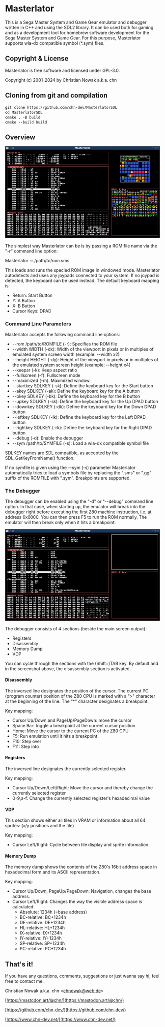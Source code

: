 Masterlator
===========

This is a Sega Master System and Game Gear emulator and debugger written in C++ and using the SDL2 library. It can be used both for gaming and as a development tool for homebrew software development for the Sega Master System and Game Gear. For this purpose, Masterlator supports wla-dx compatible symbol (*.sym) files.

## Copyright & License

Masterlator is free software and licensed under GPL-3.0.

Copyright (c) 2001-2024 by Christian Nowak a.k.a. chn

## Cloning from git and compilation

    git clone https://github.com/chn-dev/MasterlatorSDL
    cd MasterlatorSDL
    cmake . -B build
    cmake --build build

## Overview

![Masterlator Screenshot](pics/MasterlatorSDL.png)

The simplest way Masterlator can be is by passing a ROM file name via the "-r" command line option:

  Masterlator -r /path/to/rom.sms

This loads and runs the specied ROM image in windowed mode. Masterlator autodetects and uses any joypads connected to your system. If no joypad is detected, the keyboard can be used instead. The default keyboard mapping is:

  - Return: Start Button
  - Y: A Button
  - X: B Button
  - Cursor Keys: DPAD

### Command Line Parameters

Masterlator accepts the following command line options:

  - --rom /path/to/ROMFILE (-r): Specifies the ROM file
  - --width WIDTH (-dx): Width of the viewport in pixels or in multiples of emulated system screen width (example: --width x2)
  - --height HEIGHT (-dy): Height of the viewport in pixels or in multiples of the emulated system screen height (example: --height x4)
  - --keepar (-k): Keep aspect ratio
  - --fullscreen (-f): Fullscreen mode
  - --maximized (-m): Maximized window
  - --startkey SDLKEY (-sk): Define the keyboard key for the Start button
  - --akey SDLKEY (-ak): Define the keyboard key for the A button
  - --bkey SDLKEY (-bk): Define the keyboard key for the B button
  - --upkey SDLKEY (-sk): Define the keyboard key for the Up DPAD button
  - --downkey SDLKEY (-dk): Define the keyboard key for the Down DPAD button
  - --leftkey SDLKEY (-lk): Define the keyboard key for the Left DPAD button
  - --rightkey SDLKEY (-rk): Define the keyboard key for the Right DPAD button
  - --debug (-d): Enable the debugger
  - --sym /path/to/SYMFILE (-s): Load a wla-dx compatible symbol file

SDLKEY names are SDL compatible, as accepted by the SDL_GetKeyFromName() function.

If no symfile is given using the --sym (-s) parameter Masterlator automatically tries to load a symbols file by replacing the ".sms" or ".gg" suffix of the ROMFILE with ".sym". Breakpoints are supported.

### The Debugger

The debugger can be enabled using the "-d" or "--debug" command line option. In that case, when starting up, the emulator will break into the debugger right before executing the first Z80 machine instruction, i.e. at address 0x0000. You can then press F5 to run the ROM normally. The emulator will then break only when it hits a breakpoint:

![Masterlator Breakpoint](pics/MasterlatorSDL_break.png)

The debugger consists of 4 sections (beside the main screen output):

  - Registers
  - Disassembly
  - Memory Dump
  - VDP

You can cycle through the sections with the (Shift+)TAB key. By default and in the screenshot above, the disassembly section is activated.

#### Disassembly

The inversed line designates the position of the cursor. The current PC (program counter) position of the Z80 CPU is marked with a ">" character at the beginning of the line. The "*" character designates a breakpoint.

Key mapping:

  - Cursor Up/Down and PageUp/PageDown: move the cursor
  - Space Bar: toggle a breakpoint at the current cursor position
  - Home: Move the cursor to the current PC of the Z80 CPU
  - F5: Run emulation until it hits a breakpoint
  - F10: Step over
  - F11: Step into

#### Registers

The inversed line designates the currently selected register.

Key mapping:

  - Cursor Up/Down/Left/Right: Move the cursor and thereby change the currently selected register
  - 0-9,a-f: Change the currently selected register's hexadecimal value

#### VDP

This section shows either all tiles in VRAM or information about all 64 sprites: (x/y positions and the tile)

Key mapping:

  - Cursor Left/Right: Cycle between tile display and sprite information

#### Memory Dump

The memory dump shows the contents of the Z80's 16bit address space in hexadecimal form and its ASCII representation.

Key mapping:

  - Cursor Up/Down, PageUp/PageDown: Navigation, changes the base address.
  - Cursor Left/Right: Changes the way the visible address space is calculated.
     - Absolute: 1234h (=base address)
     - BC-relative: BC+1234h
     - DE-relative: DE+1234h
     - HL-relative: HL+1234h
     - IX-relative: IX+1234h
     - IY-relative: IY+1234h
     - SP-relative: SP+1234h
     - PC-relative: PC+1234h

## That's it!

If you have any questions, comments, suggestions or just wanna say hi, feel free to contact me.

Christian Nowak a.k.a. chn <[chnowak@web.de](mailto:chnowak@web.de)>

[https://mastodon.art/@chn/](https://mastodon.art/@chn/)

[https://github.com/chn-dev/](https://github.com/chn-dev/)

[https://www.chn-dev.net/](https://www.chn-dev.net/)
